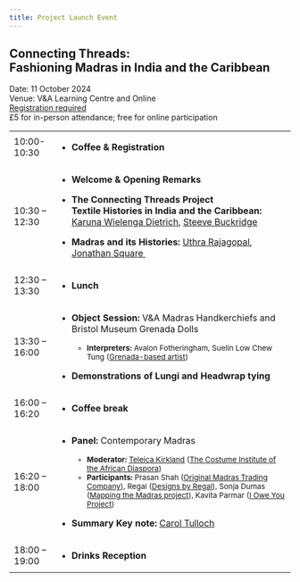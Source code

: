 ```yaml
---
title: Project Launch Event
---
```


<h2>Connecting Threads:<br>
Fashioning Madras in India and the Caribbean</h2>

<aside>
Date: 11 October 2024<br>
Venue: V&amp;A Learning Centre and Online<br>
<a href="https://www.vam.ac.uk/event/YGVBDZm3qD/connecting-threads-onsite-october-2024">Registration required</a><br>
£5 for in-person attendance; free for online participation
</aside>

<table class="table">
<colgroup>
<col style="width: 15%" />
<col style="width: 84%" />
</colgroup>
<tbody>
<tr class="odd">
<td>10:00-10:30</td>
<td><ul>
<li><p><strong>Coffee &amp; Registration</strong></p></li>
</ul></td>
</tr>
<tr class="even">
<td>10:30 – 12:30</td>
<td><ul>
<li><p><strong>Welcome &amp; Opening Remarks</strong></p></li>
<li><p><strong>The Connecting Threads Project <br>Textile Histories in India and the Caribbean:</strong>
<a
href="https://global.oup.com/academic/product/weaving-histories-9780197266731"><u>Karuna
Wielenga Dietrich</u></a>, <a
href="https://www.gvsu.edu/history/steeve-buckridge-62.htm"><u>Steeve
Buckridge</u></a></p></li>
<li><p><strong>Madras and its Histories:</strong> <a
href="https://www.instagram.com/uthra_rajgopal/?next=https%3A%2F%2Fwww.instagram.com%2Fp%2FBwr-0V0Ae-y%2Fc%2F17889766459320726%2F%3F__coig_login%3D1"><u>Uthra
Rajagopal</u></a>, <a href="https://www.jonathansquare.com/"><u>Jonathan
Square </u></a></p></li>
</ul></td>
</tr>
<tr class="odd">
<td>12:30 – 13:30</td>
<td><ul>
<li><p><strong>Lunch</strong></p></li>
</ul></td>
</tr>
<tr class="even">
<td>13:30 – 16:00</td>
<td><ul>
<li><p><strong>Object Session:</strong> V&amp;A Madras Handkerchiefs and
Bristol Museum Grenada Dolls</p></li>
<ul>
<small class="text-muted">
<li><strong>Interpreters:</strong> Avalon Fotheringham, Suelin Low Chew
Tung (<a href="https://artstung.com/"><u>Grenada-based
artist</u></a>)</li>
</small>
</ul>
</ul>
<ul>
<li><p><strong>Demonstrations of Lungi and Headwrap
tying</strong></p></li>
</ul></td>
</tr>
<tr class="odd">
<td>16:00 – 16:20</td>
<td><ul>
<li><p><strong>Coffee break</strong></p></li>
</ul></td>
</tr>
<tr class="even">
<td>16:20 – 18:00</td>
<td><ul>
<li><p><strong>Panel:</strong> Contemporary Madras</p></li>
        <ul>
<small class="text-muted">
<li><strong>Moderator:</strong> <a
href="https://researchers.arts.ac.uk/2005-teleica-kirkland"><u>Teleica
Kirkland</u></a> (<a href="https://ciad.org.uk/"><u>The Costume
Institute of the African Diaspora</u></a>)</li>
<li><strong>Participants:</strong> Prasan Shah (<a
href="https://www.omtcnyc.com/"><u>Original Madras Trading
Company</u></a>), Regal (<a
href="https://www.designsbyregal.com/regal-signature"><u>Designs by
Regal</u></a>), Sonja Dumas (<a
href="https://www.facebook.com/p/Mapping-the-Madras-100063755635775/"><u>Mapping
the Madras project</u></a>), Kavita Parmar (<u><a
href="https://ioweyou.cc/">I Owe You Project</a></u>) </li>
</small>
</ul>
</ul>
<ul>
<li><p><strong>Summary Key note:</strong> <a
href="https://researchers.arts.ac.uk/1008-carol-tulloch">Carol
Tulloch</a></p></li>
</ul></td>
</tr>
<tr class="odd">
<td>18:00 – 19:00</td>
<td><ul>
<li><p><strong>Drinks Reception</strong></p></li>
</ul></td>
</tr>
</tbody>
</table>
